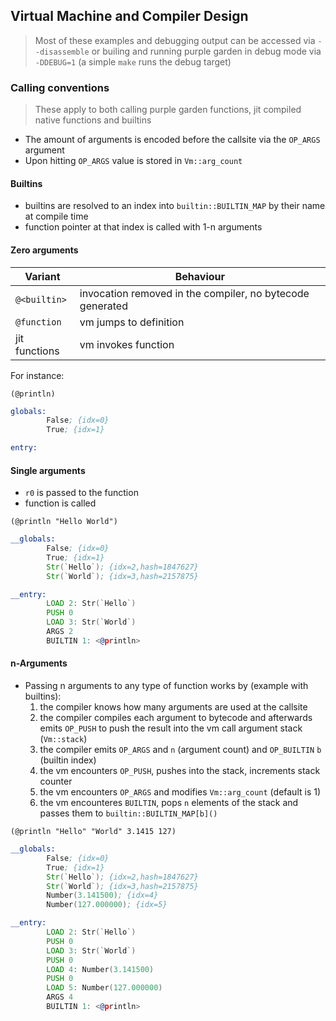## Virtual Machine and Compiler Design

> Most of these examples and debugging output can be accessed via
> `--disassemble` or builing and running purple garden in debug mode via
> `-DDEBUG=1` (a simple `make` runs the debug target)

### Calling conventions

> These apply to both calling purple garden functions, jit compiled native
> functions and builtins

- The amount of arguments is encoded before the callsite via the `OP_ARGS` argument
- Upon hitting `OP_ARGS` value is stored in `Vm::arg_count`

#### Builtins

- builtins are resolved to an index into `builtin::BUILTIN_MAP` by their name
  at compile time
- function pointer at that index is called with 1-n arguments

#### Zero arguments

| Variant       | Behaviour                                                 |
| ------------- | --------------------------------------------------------- |
| `@<builtin>`  | invocation removed in the compiler, no bytecode generated |
| `@function`   | vm jumps to definition                                    |
| jit functions | vm invokes function                                       |

For instance:

```raket
(@println)
```

```asm
globals:
        False; {idx=0}
        True; {idx=1}

entry:
```

#### Single arguments

- `r0` is passed to the function
- function is called

```raket
(@println "Hello World")
```

```asm
__globals:
        False; {idx=0}
        True; {idx=1}
        Str(`Hello`); {idx=2,hash=1847627}
        Str(`World`); {idx=3,hash=2157875}

__entry:
        LOAD 2: Str(`Hello`)
        PUSH 0
        LOAD 3: Str(`World`)
        ARGS 2
        BUILTIN 1: <@println>
```

#### n-Arguments

- Passing n arguments to any type of function works by (example with builtins):
  1. the compiler knows how many arguments are used at the callsite
  2. the compiler compiles each argument to bytecode and afterwards emits `OP_PUSH` to push the result into the vm call argument stack (`Vm::stack`)
  3. the compiler emits `OP_ARGS` and `n` (argument count) and `OP_BUILTIN` `b` (builtin index)
  4. the vm encounters `OP_PUSH`, pushes into the stack, increments stack counter
  5. the vm encounters `OP_ARGS` and modifies `Vm::arg_count` (default is 1)
  6. the vm encounteres `BUILTIN`, pops `n` elements of the stack and passes them to `builtin::BUILTIN_MAP[b]()`

```raket
(@println "Hello" "World" 3.1415 127)
```

```asm
__globals:
        False; {idx=0}
        True; {idx=1}
        Str(`Hello`); {idx=2,hash=1847627}
        Str(`World`); {idx=3,hash=2157875}
        Number(3.141500); {idx=4}
        Number(127.000000); {idx=5}

__entry:
        LOAD 2: Str(`Hello`)
        PUSH 0
        LOAD 3: Str(`World`)
        PUSH 0
        LOAD 4: Number(3.141500)
        PUSH 0
        LOAD 5: Number(127.000000)
        ARGS 4
        BUILTIN 1: <@println>
```
